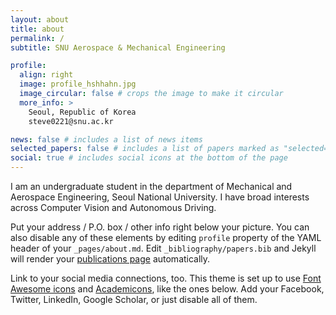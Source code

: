 ```yaml
---
layout: about
title: about
permalink: /
subtitle: SNU Aerospace & Mechanical Engineering

profile:
  align: right
  image: profile_hshhahn.jpg
  image_circular: false # crops the image to make it circular
  more_info: >
    Seoul, Republic of Korea
    steve0221@snu.ac.kr

news: false # includes a list of news items
selected_papers: false # includes a list of papers marked as "selected={true}"
social: true # includes social icons at the bottom of the page
---
```


I am an undergraduate student in the department of Mechanical and Aerospace Engineering, Seoul National University. 
I have broad interests across Computer Vision and Autonomous Driving.

Put your address / P.O. box / other info right below your picture. You can also disable any of these elements by editing `profile` property of the YAML header of your `_pages/about.md`. Edit `_bibliography/papers.bib` and Jekyll will render your [publications page](/al-folio/publications/) automatically.

Link to your social media connections, too. This theme is set up to use [Font Awesome icons](https://fontawesome.com/) and [Academicons](https://jpswalsh.github.io/academicons/), like the ones below. Add your Facebook, Twitter, LinkedIn, Google Scholar, or just disable all of them.
